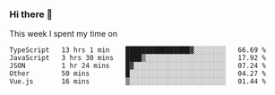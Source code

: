 ### Hi there 👋

<!--
**qiruohan/qiruohan** is a ✨ _special_ ✨ repository because its `README.md` (this file) appears on your GitHub profile.

Here are some ideas to get you started:

- 🔭 I’m currently working on ...
- 🌱 I’m currently learning ...
- 👯 I’m looking to collaborate on ...
- 🤔 I’m looking for help with ...
- 💬 Ask me about ...
- 📫 How to reach me: ...
- 😄 Pronouns: ...
- ⚡ Fun fact: ...
-->

This week I spent my time on 
<!--START_SECTION:waka-->
```text
TypeScript   13 hrs 1 min    ████████████████▓░░░░░░░░   66.69 % 
JavaScript   3 hrs 30 mins   ████▒░░░░░░░░░░░░░░░░░░░░   17.92 % 
JSON         1 hr 24 mins    █▓░░░░░░░░░░░░░░░░░░░░░░░   07.24 % 
Other        50 mins         █░░░░░░░░░░░░░░░░░░░░░░░░   04.27 % 
Vue.js       16 mins         ▒░░░░░░░░░░░░░░░░░░░░░░░░   01.44 % 
```
<!--END_SECTION:waka-->

